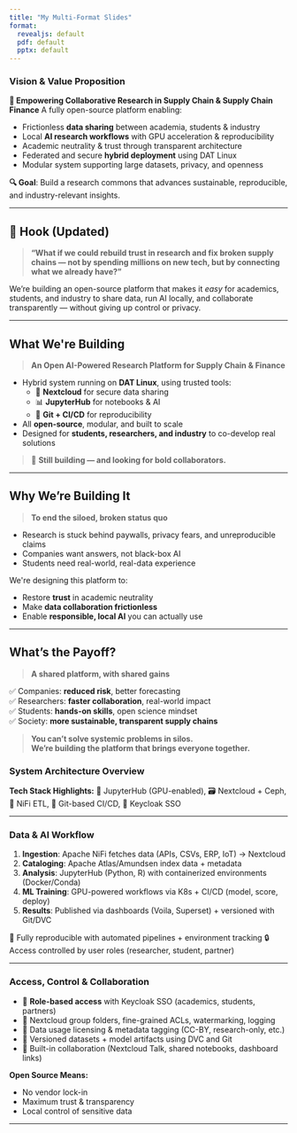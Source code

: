```yaml
---
title: "My Multi-Format Slides"
format:
  revealjs: default
  pdf: default
  pptx: default
---
```


### **Vision & Value Proposition**

**🚀 Empowering Collaborative Research in Supply Chain & Supply Chain Finance**
A fully open-source platform enabling:

* Frictionless **data sharing** between academia, students & industry
* Local **AI research workflows** with GPU acceleration & reproducibility
* Academic neutrality & trust through transparent architecture
* Federated and secure **hybrid deployment** using DAT Linux
* Modular system supporting large datasets, privacy, and openness

**🔍 Goal**: Build a research commons that advances sustainable, reproducible, and industry-relevant insights.

---

## 🎯 Hook (Updated)

> **“What if we could rebuild trust in research and fix broken supply chains — not by spending millions on new tech, but by connecting what we already have?”**

We’re building an open-source platform that makes it *easy* for academics, students, and industry to share data, run AI locally, and collaborate transparently — without giving up control or privacy.

---

## **What We're Building**

> **An Open AI-Powered Research Platform for Supply Chain & Finance**

* Hybrid system running on **DAT Linux**, using trusted tools:
  * 📁 **Nextcloud** for secure data sharing
  * 📊 **JupyterHub** for notebooks & AI
  * 🔄 **Git + CI/CD** for reproducibility
* All **open-source**, modular, and built to scale
* Designed for **students, researchers, and industry** to co-develop real solutions

> 🔧 **Still building — and looking for bold collaborators.**

---

## **Why We’re Building It**

> **To end the siloed, broken status quo**

* Research is stuck behind paywalls, privacy fears, and unreproducible claims
* Companies want answers, not black-box AI
* Students need real-world, real-data experience

We're designing this platform to:

* Restore **trust** in academic neutrality
* Make **data collaboration frictionless**
* Enable **responsible, local AI** you can actually use

---

## **What’s the Payoff?**

> **A shared platform, with shared gains**

✅ Companies: **reduced risk**, better forecasting  
✅ Researchers: **faster collaboration**, real-world impact  
✅ Students: **hands-on skills**, open science mindset  
✅ Society: **more sustainable, transparent supply chains**

> **You can’t solve systemic problems in silos.  
> We’re building the platform that brings everyone together.**


### **System Architecture Overview**



**Tech Stack Highlights:**
🧠 JupyterHub (GPU-enabled), 🗃️ Nextcloud + Ceph, 🧬 NiFi ETL, 🧪 Git-based CI/CD, 🔐 Keycloak SSO

---

### **Data & AI Workflow**

1. **Ingestion**: Apache NiFi fetches data (APIs, CSVs, ERP, IoT) → Nextcloud
2. **Cataloging**: Apache Atlas/Amundsen index data + metadata
3. **Analysis**: JupyterHub (Python, R) with containerized environments (Docker/Conda)
4. **ML Training**: GPU-powered workflows via K8s + CI/CD (model, score, deploy)
5. **Results**: Published via dashboards (Voila, Superset) + versioned with Git/DVC

🔁 Fully reproducible with automated pipelines + environment tracking
🔒 Access controlled by user roles (researcher, student, partner)

---

### **Access, Control & Collaboration**

* 🎯 **Role-based access** with Keycloak SSO (academics, students, partners)
* 📂 Nextcloud group folders, fine-grained ACLs, watermarking, logging
* 🧾 Data usage licensing & metadata tagging (CC-BY, research-only, etc.)
* 🔄 Versioned datasets + model artifacts using DVC and Git
* 🤝 Built-in collaboration (Nextcloud Talk, shared notebooks, dashboard links)

**Open Source Means:**

* No vendor lock-in
* Maximum trust & transparency
* Local control of sensitive data

---